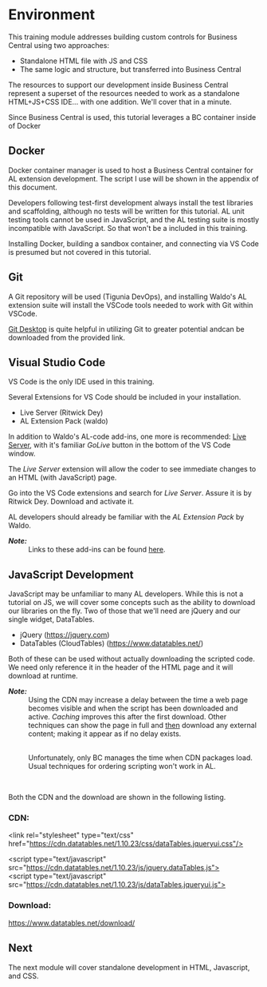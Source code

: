 # Environment

This training module addresses building custom controls for Business Central using two approaches: 

 * Standalone HTML file with JS and CSS
 * The same logic and structure, but transferred into Business Central

The resources to support our development inside Business Central represent a superset of the resources needed to work as a standalone HTML+JS+CSS IDE... with one addition. We'll cover that in a minute.

Since Business Central is used, this tutorial leverages a BC container inside of Docker

## <a name="docker">Docker</a>
Docker container manager is used to host a Business Central container for AL extension development. The script I use will be shown in the appendix of this document.

Developers following test-first development always install the test libraries and scaffolding, although no tests will be written for this tutorial. AL unit testing tools cannot be used in JavaScript, and the AL testing suite is mostly incompatible with JavaScript. So that won't be a included in this training.

Installing Docker, building a sandbox container, and connecting via VS Code is presumed but not covered in this tutorial.

## <a name="git">Git</a>
A Git repository will be used (Tigunia DevOps), and installing Waldo's AL extension suite will install the VSCode tools needed to work with Git within VSCode.

[Git Desktop](https://desktop.github.com/) is quite helpful in utilizing Git to greater potential andcan be downloaded from the provided link.

## <a name="vsc">Visual Studio Code</a>
VS Code is the only IDE used in this training.

Several Extensions for VS Code should be included in your installation.

* Live Server (Ritwick Dey)
* AL Extension Pack (waldo)

In addition to Waldo's AL-code add-ins, one more is recommended: 
[Live Server](https://marketplace.visualstudio.com/items?itemName=ritwickdey.LiveServer), with it's familiar *GoLive* button in the bottom of the VS Code window.

The *Live Server* extension will allow the coder to see immediate changes to an HTML (with JavaScript) page. 

Go into the VS Code extensions and search for *Live Server*. Assure it is by Ritwick Dey. Download and activate it.

AL developers should already be familiar with the *AL Extension Pack* by Waldo.

<dl>
<dt style="font-style:italic;font-weight:bold;font-size:14px">Note:</dt>
<dd>Links to these add-ins can be found <a href="./References.md#code">here</a>.</dd>
</dl>

## <a name="javascript">JavaScript Development</a>

JavaScript may be unfamiliar to many AL developers. While this is not a tutorial on JS, we will cover some concepts such as the ability to download our libraries on the fly. Two of those that we'll need are jQuery and our single widget, DataTables.

* jQuery (https://jquery.com)
* DataTables (CloudTables) (https://www.datatables.net/)

Both of these can be used without actually downloading the scripted code. We need only reference it in the header of the HTML page and it will download at runtime.

<dl>
<dt style="font-style:italic;font-weight:bold;font-size:14px">Note:</dt>
<dd>Using the CDN may increase a delay between the time a web page becomes visible and when the script has been downloaded and active. <i>Caching</i> improves this after the first download. Other techniques can show the page in full and <u>then</u> download any external content; making it appear as if no delay exists.<br><br>

Unfortunately, only BC manages the time when CDN packages load. Usual techniques for ordering scripting won't work in AL.</dd>
</dl><br>

Both the CDN and the download are shown in the following listing.

### CDN: 

\<link rel="stylesheet" type="text/css" href="https://cdn.datatables.net/1.10.23/css/dataTables.jqueryui.css"/><br>
 
\<script type="text/javascript" src="https://cdn.datatables.net/1.10.23/js/jquery.dataTables.js"></script><br>
\<script type="text/javascript" src="https://cdn.datatables.net/1.10.23/js/dataTables.jqueryui.js"></script>

### Download:<br>
https://www.datatables.net/download/

## Next

The next module will cover standalone development in HTML, Javascript, and CSS.